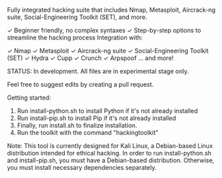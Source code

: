 Fully integrated hacking suite that includes Nmap, Metasploit, Aircrack-ng suite, Social-Engineering Toolkit (SET), and more.

✓ Beginner friendly, no complex syntaxes
✓ Step-by-step options to streamline the hacking process
Integration with: 

✓ Nmap      ✓ Metasploit      ✓ Aircrack-ng suite
✓ Social-Engineering Toolkit (SET)      ✓ Hydra      ✓ Cupp
✓ Crunch      ✓ Arpspoof ... and more!

STATUS: In development. All files are in experimental stage only.

Feel free to suggest edits by creating a pull request.

Getting started:

1. Run install-python.sh to install Python if it's not already installed
2. Run install-pip.sh to install Pip if it's not already installed
3. Finally, run install.sh to finalize installation.
4. Run the toolkit with the command "hackingtoolkit"

Note: This tool is currently designed for Kali Linux, a Debian-based Linux distribution intended for ethical hacking. In order to run install-python.sh and install-pip.sh, you must have a Debian-based distribution. Otherwise, you must install necessary dependencies separately. 
